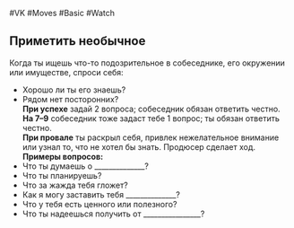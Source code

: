 #VK  #Moves #Basic #Watch 
## Приметить необычное   
Когда ты ищешь что-то подозрительное в собеседнике,  его окружении или имуществе, спроси себя:   
- Хорошо ли ты его знаешь?   
- Рядом нет посторонних?   
**При успехе** задай 2 вопроса; собеседник обязан ответить честно.   
**На 7–9** собеседник тоже задаст тебе 1 вопрос; ты обязан ответить честно.   
**При провале** ты раскрыл себя, привлек нежелательное  внимание или узнал то, что не хотел бы знать. Продюсер сделает ход.   
**Примеры вопросов:**  
- Что ты думаешь о \_\_\_\_\_\_\_\_\_\_\_\_\_\_?   
- Что ты планируешь?   
- Что за жажда тебя гложет?   
- Как я могу заставить тебя \_\_\_\_\_\_\_\_\_\_\_\_\_\_?   
- Что у тебя есть ценного или полезного?   
- Что ты надеешься получить от \_\_\_\_\_\_\_\_\_\_\_\_\_\_\_\_?
